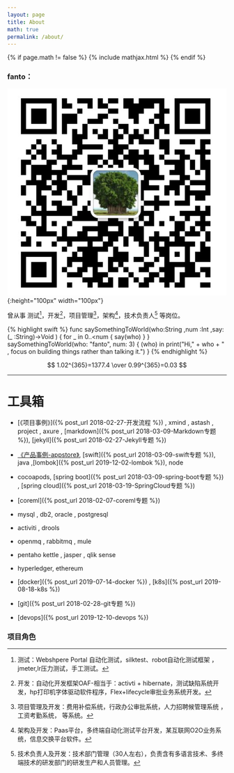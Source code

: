 ```yaml
---
layout: page
title: About
math: true
permalink: /about/
---
```


{% if page.math != false %}
 {% include mathjax.html %}
{% endif %}

### fanto：
![微信](/assets/images/wx_icon.png){:height="100px" width="100px"}

曾从事 测试[^1]，开发[^2]，项目管理[^3]，架构[^4]，技术负责人[^5] 等岗位。


{% highlight swift %}
func saySomethingToWorld(who:String ,num :Int ,say:(_ :String)->Void ) {
    for _ in 0..<num {
        say(who)
    }
}
saySomethingToWorld(who: "fanto", num: 3) { (who) in
    print("Hi," + who + " , focus on building things rather than talking it.")
}
{% endhighlight %}

$$  1.02^{365}=1377.4 \over 0.99^{365}=0.03 $$


***

# 工具箱

- [《项目事例》]({% post_url 2018-02-27-开发流程 %}) , xmind , astash , project , axure , [markdown]({% post_url 2018-03-09-Markdown专题 %}), [jekyll]({% post_url 2018-02-27-Jekyll专题 %})


- [《产品事例-appstore》](https://itunes.apple.com/cn/app/%E5%AE%B6%E7%A7%98%E4%B9%A6/id1352891324?mt=8 ), [swift]({% post_url 2018-03-09-swift专题 %}), java ,[lombok]({% post_url 2019-12-02-lombok %}), node

- cocoapods, [spring boot]({% post_url 2018-03-09-spring-boot专题 %}) , [spring cloud]({% post_url 2018-03-19-SpringCloud专题 %})

- [coreml]({% post_url 2018-02-07-coreml专题 %})

- mysql , db2, oracle , postgresql

- activiti , drools

- openmq , rabbitmq , mule

- pentaho kettle , jasper , qlik sense

- hyperledger, ethereum

- [docker]({% post_url 2019-07-14-docker %}) , [k8s]({% post_url 2019-08-18-k8s %})

- [git]({% post_url 2018-02-28-git专题 %})

- [devops]({% post_url 2019-12-10-devops %})


### 项目角色
[^1]:测试：Webshpere Portal 自动化测试，silktest、robot自动化测试框架 ，jmeter,lr压力测试，手工测试。
[^2]:开发：自动化开发框架OAF-相当于：activti + hibernate，测试缺陷系统开发，hp打印机字体驱动软件程序，Flex+lifecycle审批业务系统开发。
[^3]:项目管理及开发：费用补偿系统，行政办公审批系统，人力招聘候管理系统 ，工资考勤系统， 等系统。
[^4]:架构及开发：Paas平台，多终端自动化测试平台开发，某互联网O2O业务系统，信息交换平台软件。
[^5]:技术负责人及开发：技术部门管理（30人左右），负责含有多语言技术、多终端技术的研发部门的研发生产和人员管理。
